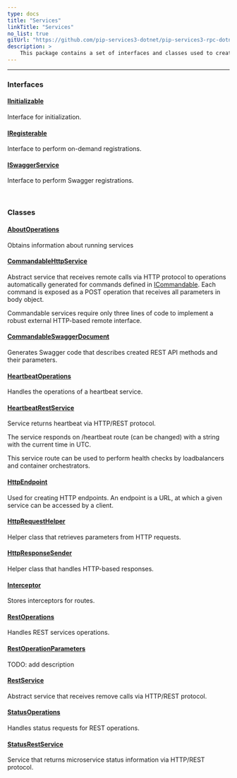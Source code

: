 ```yaml
---
type: docs
title: "Services"
linkTitle: "Services"
no_list: true
gitUrl: "https://github.com/pip-services3-dotnet/pip-services3-rpc-dotnet"
description: >
    This package contains a set of interfaces and classes used to create services and handle their operations.
---
```

---

<div class="module-body"> 


### Interfaces

#### [IInitializable](iinitializable)
Interface for initialization.


#### [IRegisterable](iregisterable)
Interface to perform on-demand registrations.


#### [ISwaggerService](iswagger_service)
Interface to perform Swagger registrations.

<br>

### Classes

#### [AboutOperations](about_operations)
Obtains information about running services


#### [CommandableHttpService](commandable_http_service)
Abstract service that receives remote calls via HTTP protocol
to operations automatically generated for commands defined in [ICommandable](../../../commons/command/icommandable).
Each command is exposed as a POST operation that receives all parameters in body object.

Commandable services require only three lines of code to implement a robust external
HTTP-based remote interface.


#### [CommandableSwaggerDocument](commandable_swagger_document)
Generates Swagger code that describes created REST API methods and their parameters.


#### [HeartbeatOperations](heartbeat_operations)
Handles the operations of a heartbeat service.


#### [HeartbeatRestService](heartbeat_rest_service)
Service returns heartbeat via HTTP/REST protocol.

The service responds on /heartbeat route (can be changed)
with a string with the current time in UTC.

This service route can be used to perform health checks by loadbalancers and
container orchestrators.


#### [HttpEndpoint](http_endpoint)
Used for creating HTTP endpoints. An endpoint is a URL, at which a given service can be accessed by a client. 


#### [HttpRequestHelper](http_request_helper)
Helper class that retrieves parameters from HTTP requests.


#### [HttpResponseSender](http_response_sender)
Helper class that handles HTTP-based responses.

#### [Interceptor](interceptor)
Stores interceptors for routes.

#### [RestOperations](rest_operations)
Handles REST services operations.


#### [RestOperationParameters](rest_operations_parameters)
TODO: add description

#### [RestService](rest_service)
Abstract service that receives remove calls via HTTP/REST protocol.


#### [StatusOperations](status_operations)
Handles status requests for REST operations.

#### [StatusRestService](status_rest_service)
Service that returns microservice status information via HTTP/REST protocol.


</div>
